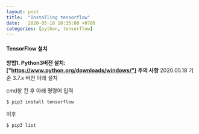 ```yaml
---
layout: post
title:  "Installing tensorflow"
date:   2020-05-18 10:35:00 +0700
categories: [python, tensorflow]
---
```


#### TensorFlow 설치

**방법1. Python3버전 설치: ["https://www.python.org/downloads/windows/"]**
**주의 사항** 2020.05.18 기준 3.7.x 버전 아래 설치

cmd창 킨 후 아래 명령어 입력

```
$ pip3 install tensorflow
```
이후 

```
$ pip3 list
```